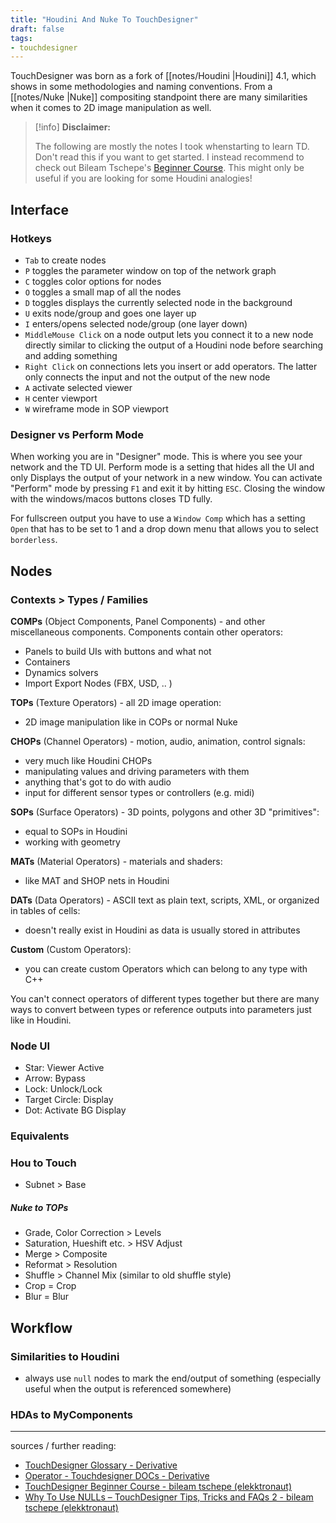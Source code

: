 ```yaml
---
title: "Houdini And Nuke To TouchDesigner"
draft: false
tags:
- touchdesigner
---
```


TouchDesigner was born as a fork of [[notes/Houdini |Houdini]] 4.1, which shows in some methodologies and naming conventions. From a [[notes/Nuke |Nuke]] compositing standpoint there are many similarities when it comes to 2D image manipulation as well.

> [!info] **Disclaimer:**
> 
> The following are mostly the notes I took whenstarting to learn TD. Don't read this if you want to get started.
> I instead recommend to check out Bileam Tschepe's [Beginner Course](https://www.youtube.com/playlist?list=PLFrhecWXVn5862cxJgysq9PYSjLdfNiHz).
> This might only be useful if you are looking for some Houdini analogies!

## Interface

### Hotkeys

- `Tab` to create nodes
- `P` toggles the parameter window on top of the network graph
- `C` toggles color options for nodes
- `O` toggles a small map of all the nodes
- `D` toggles displays the currently selected node in the background
- `U` exits node/group and goes one layer up
- `I` enters/opens selected node/group (one layer down)
- `MiddleMouse Click` on a node output lets you connect it to a new node directly similar to clicking the output of a Houdini node before searching and adding something
- `Right Click` on connections lets you insert or add operators. The latter only connects the input and not the output of the new node
- `A` activate selected viewer
- `H` center viewport
- `W` wireframe mode in SOP viewport

### Designer vs Perform Mode

When working you are in "Designer" mode. This is where you see your network and the TD UI. Perform mode is a setting that hides all the UI and only Displays the output of your network in a new window.
You can activate "Perform" mode by pressing `F1` and exit it by hitting `ESC`. Closing the window with the windows/macos buttons closes TD fully.

For fullscreen output you have to use a `Window Comp` which has a setting `Open` that has to be set to 1 and a drop down menu that allows you to select `borderless`.

## Nodes

### Contexts > Types / Families

**COMPs** (Object Components, Panel Components) - and other miscellaneous components. Components contain other operators:
- Panels to build UIs with buttons and what not
- Containers
- Dynamics solvers
- Import Export Nodes (FBX, USD, .. )

**TOPs** (Texture Operators) - all 2D image operation:
- 2D image manipulation like in COPs or normal Nuke

**CHOPs** (Channel Operators) - motion, audio, animation, control signals:
- very much like Houdini CHOPs
- manipulating values and driving parameters with them
- anything that's got to do with audio
- input for different sensor types or controllers (e.g. midi)

**SOPs** (Surface Operators) - 3D points, polygons and other 3D "primitives":
- equal to SOPs in Houdini
- working with geometry

**MATs** (Material Operators) - materials and shaders:
- like MAT and SHOP nets in Houdini

**DATs** (Data Operators) - ASCII text as plain text, scripts, XML, or organized in tables of cells:
- doesn't really exist in Houdini as data is usually stored in attributes

**Custom** (Custom Operators):
- you can create custom Operators which can belong to any type with C++

You can't connect operators of different types together but there are many ways to convert between types or reference outputs into parameters just like in Houdini.

### Node UI

- Star: Viewer Active
- Arrow: Bypass
- Lock: Unlock/Lock
- Target Circle: Display
- Dot: Activate BG Display

### Equivalents

### Hou to Touch

- Subnet > Base

##### Nuke to TOPs

- Grade, Color Correction > Levels
- Saturation, Hueshift etc. > HSV Adjust
- Merge > Composite
- Reformat > Resolution
- Shuffle > Channel Mix (similar to old shuffle style)
- Crop = Crop
- Blur = Blur

## Workflow

###  Similarities to Houdini

- always use `null` nodes to mark the end/output of something (especially useful when the output is referenced somewhere)

### HDAs to MyComponents



---

sources / further reading:
- [TouchDesigner Glossary - Derivative](https://docs.derivative.ca/TouchDesigner_Glossary)
- [Operator - Touchdesigner DOCs - Derivative](https://docs.derivative.ca/Operator)
- [TouchDesigner Beginner Course - bileam tschepe (elekktronaut)](https://www.youtube.com/playlist?list=PLFrhecWXVn5862cxJgysq9PYSjLdfNiHz)
- [Why To Use NULLs – TouchDesigner Tips, Tricks and FAQs 2 - bileam tschepe (elekktronaut)](https://www.youtube.com/watch?v=u6hb-31gd1Q)

